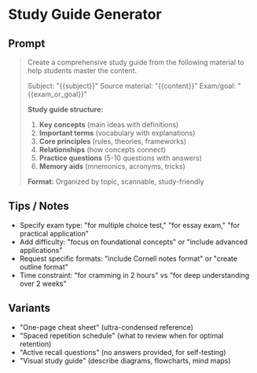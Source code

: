 # Study Guide Generator

## Prompt
> Create a comprehensive study guide from the following material to help students master the content.
>
> Subject: "{{subject}}"
> Source material: "{{content}}"
> Exam/goal: "{{exam_or_goal}}"
>
> **Study guide structure:**
> 1. **Key concepts** (main ideas with definitions)
> 2. **Important terms** (vocabulary with explanations)
> 3. **Core principles** (rules, theories, frameworks)
> 4. **Relationships** (how concepts connect)
> 5. **Practice questions** (5-10 questions with answers)
> 6. **Memory aids** (mnemonics, acronyms, tricks)
>
> **Format:** Organized by topic, scannable, study-friendly

## Tips / Notes
- Specify exam type: "for multiple choice test," "for essay exam," "for practical application"
- Add difficulty: "focus on foundational concepts" or "include advanced applications"
- Request specific formats: "include Cornell notes format" or "create outline format"
- Time constraint: "for cramming in 2 hours" vs "for deep understanding over 2 weeks"

## Variants
- "One-page cheat sheet" (ultra-condensed reference)
- "Spaced repetition schedule" (what to review when for optimal retention)
- "Active recall questions" (no answers provided, for self-testing)
- "Visual study guide" (describe diagrams, flowcharts, mind maps)
